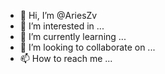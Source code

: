 - 👋 Hi, I’m @AriesZv
- 👀 I’m interested in ...
- 🌱 I’m currently learning ...
- 💞️ I’m looking to collaborate on ...
- 📫 How to reach me ...

<!---
AriesZv/AriesZv is a ✨ special ✨ repository because its `README.md` (this file) appears on your GitHub profile.
You can click the Preview link to take a look at your changes.
--->
